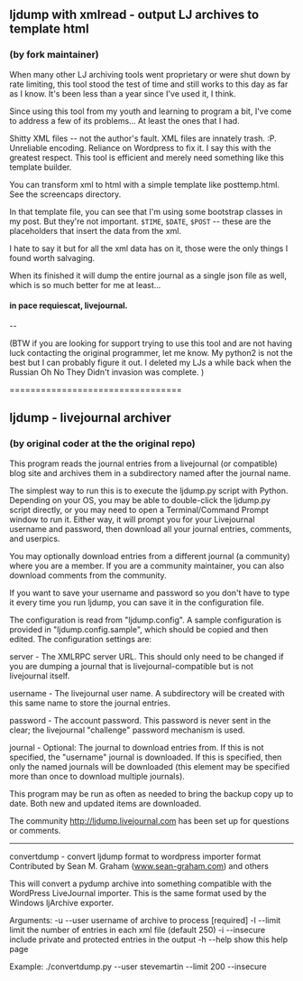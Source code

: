 
## ljdump with xmlread - output LJ archives to template html
### (by fork maintainer)

When many other LJ archiving tools went proprietary or were shut down by rate limiting, this tool stood the test of time and still works to this day as far as I know. It's been less than a year since I've used it, I think.

Since using this tool from my youth and learning to program a bit, I've come to address a few of its problems... At least the ones that I had.

Shitty XML files -- not the author's fault. XML files are innately trash. :P.
Unreliable encoding. Reliance on Wordpress to fix it. I say this with the greatest respect. This tool is efficient and merely need something like this template builder.

You can transform xml to html with a simple template like posttemp.html. See the screencaps directory.

In that template file, you can see that I'm using some bootstrap classes in my post. But they're not important. `$TIME`, `$DATE`, `$POST` -- these are the placeholders that insert the data from the xml.

I hate to say it but for all the xml data has on it, those were the only things I found worth salvaging.

When its finished it will dump the entire journal as a single json file as well, which is so much better for me at least...

#### in pace requiescat, livejournal.


--

(BTW if you are looking for support trying to use this tool and are not having luck contacting the original programmer, let me know. My python2 is not the best but I can probably figure it out. I deleted my LJs a while back when the Russian Oh No They Didn't invasion was complete. )

=================================

## ljdump - livejournal archiver
### (by original coder at the the original repo)

This program reads the journal entries from a livejournal (or compatible)
blog site and archives them in a subdirectory named after the journal name.

The simplest way to run this is to execute the ljdump.py script with Python.
Depending on your OS, you may be able to double-click the ljdump.py script
directly, or you may need to open a Terminal/Command Prompt window to run it.
Either way, it will prompt you for your Livejournal username and password,
then download all your journal entries, comments, and userpics.

You may optionally download entries from a different journal (a community)
where you are a member. If you are a community maintainer, you can also
download comments from the community.

If you want to save your username and password so you don't have to type
it every time you run ljdump, you can save it in the configuration file.

The configuration is read from "ljdump.config". A sample configuration is
provided in "ljdump.config.sample", which should be copied and then edited.
The configuration settings are:

  server - The XMLRPC server URL. This should only need to be changed
           if you are dumping a journal that is livejournal-compatible
           but is not livejournal itself.

  username - The livejournal user name. A subdirectory will be created
             with this same name to store the journal entries.

  password - The account password. This password is never sent in the
             clear; the livejournal "challenge" password mechanism is used.

  journal - Optional: The journal to download entries from. If this is
            not specified, the "username" journal is downloaded. If this
            is specified, then only the named journals will be downloaded
            (this element may be specified more than once to download
            multiple journals).

This program may be run as often as needed to bring the backup copy up
to date. Both new and updated items are downloaded.

The community http://ljdump.livejournal.com has been set up for questions
or comments.

-----

convertdump - convert ljdump format to wordpress importer format
Contributed by Sean M. Graham (www.sean-graham.com) and others

This will convert a pydump archive into something compatible with the
WordPress LiveJournal importer.  This is the same format used by the Windows
ljArchive exporter.

Arguments:
    -u  --user      username of archive to process [required]
    -l  --limit     limit the number of entries in each xml file (default 250)
    -i  --insecure  include private and protected entries in the output
    -h  --help      show this help page

Example:
    ./convertdump.py --user stevemartin --limit 200 --insecure
